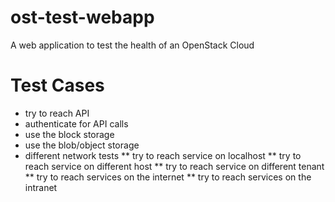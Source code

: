 # ost-test-webapp
A web application to test the health of an OpenStack Cloud


# Test Cases
* try to reach API
* authenticate for API calls
* use the block storage
* use the blob/object storage
* different network tests
** try to reach service on localhost
** try to reach service on different host
** try to reach service on different tenant
** try to reach services on the internet
** try to reach services on the intranet

